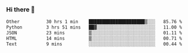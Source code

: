 ### Hi there 👋

<!--
**swolbroham/swolbroham** is a ✨ _special_ ✨ repository because its `README.md` (this file) appears on your GitHub profile.

Here are some ideas to get you started:

- 🔭 I’m currently working on ...
- 🌱 I’m currently learning ...
- 👯 I’m looking to collaborate on ...
- 🤔 I’m looking for help with ...
- 💬 Ask me about ...
- 📫 How to reach me: ...
- 😄 Pronouns: ...
- ⚡ Fun fact: ...
-->


<!--START_SECTION:waka-->

```txt
Other          30 hrs 1 min    █████████████████████▒░░░   85.76 %
Python         3 hrs 51 mins   ██▓░░░░░░░░░░░░░░░░░░░░░░   11.00 %
JSON           23 mins         ▒░░░░░░░░░░░░░░░░░░░░░░░░   01.11 %
HTML           14 mins         ▒░░░░░░░░░░░░░░░░░░░░░░░░   00.71 %
Text           9 mins          ░░░░░░░░░░░░░░░░░░░░░░░░░   00.44 %
```

<!--END_SECTION:waka-->
